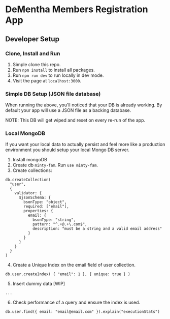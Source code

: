 # DeMentha Members Registration App

## Developer Setup
### Clone, Install and Run
1. Simple clone this repo.
2. Run `npm install` to install all packages.
3. Run `npm run dev` to run locally in dev mode.
4. Visit the page at `localhost:3000`.

### Simple DB Setup (JSON file database)
When running the above, you'll noticed that your DB is already working. By default your app will use a JSON file as a backing database.

NOTE: This DB will get wiped and reset on every re-run of the app.

### Local MongoDB
If you want your local data to actually persist and feel more like a production environment you should setup your local Mongo DB server.
1. Install mongoDB
2. Create db `minty-fam`.
  Run `use minty-fam`.
3. Create collections:
```
db.createCollection(
  "user",
  {
    validator: {
      $jsonSchema: {
        bsonType: "object",
        required: ["email"],
        properties: {
          email: {
            bsonType: "string",
            pattern: "^.+@.+\.com$",
            description: "must be a string and a valid email address"
          }
        }
      }
    }
  }
)
```
4. Create a Unique Index on the email field of user collection.
```
db.user.createIndex( { "email": 1 }, { unique: true } )
```

5. Insert dummy data [WIP]
```
...
```

6. Check performance of a query and ensure the index is used.
```
db.user.find({ email: "email@email.com" }).explain("executionStats")
```